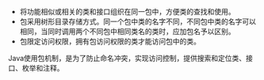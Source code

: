 - 将功能相似或相关的类和接口组织在同一包中，方便类的查找和使用。
- 包采用树形目录存储方式。同一个包中类的名字不同，不同包中类的名字可以相同，当同时调用两个不同包中相同类名的类时，应加包名予以区别。
- 包限定访问权限，拥有包访问权限的类才能访问包中的类。
 
Java使用包机制，是为了防止命名冲突，实现访问控制，提供搜索和定位类、接口、枚举和注释。